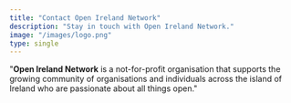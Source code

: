 ```yaml
---
title: "Contact Open Ireland Network"
description: "Stay in touch with Open Ireland Network."
image: "/images/logo.png"
type: single
---
```


"**Open Ireland Network** is a not-for-profit organisation that supports the growing community of organisations and individuals across the island of Ireland who are passionate about all things open."
